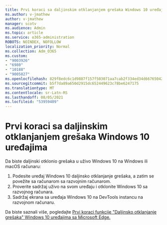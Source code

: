 ```yaml
---
title: Prvi koraci sa daljinskim otklanjanjem grešaka Windows 10 uređajima
ms.author: v-jmathew
author: v-jmathew
manager: scotv
ms.audience: Admin
ms.topic: article
ms.service: o365-administration
ROBOTS: NOINDEX, NOFOLLOW
localization_priority: Normal
ms.collection: Adm_O365
ms.custom:
- "9003926"
- "6980"
- "10188"
- "9005827"
ms.openlocfilehash: 829f8edc6c1d9887f157f503071aa7cab2f334ed34d66765042a42a4d7d97113
ms.sourcegitcommit: b5f7da89a650d2915dc652449623c78be6247175
ms.translationtype: MT
ms.contentlocale: sr-Latn-RS
ms.lasthandoff: 08/05/2021
ms.locfileid: "53959409"
---
```

# <a name="get-started-with-remotely-debugging-windows-10-devices"></a>Prvi koraci sa daljinskim otklanjanjem grešaka Windows 10 uređajima

Da biste daljinski otklonio grešaka u uživo Windows 10 na Windows ili macOS računaru:

1. Podesite uređaj Windows 10 daljinsko otklanjanje grešaka, a zatim se povežite sa računarom sa razvojnim računarom.
2. Proverite sadržaj uživo na svom uređaju i otklonite Windows 10 sa razvojnog računara.
3. Sadržaj ekrana sa uređaja Windows 10 na DevTools instancu na razvojnom računaru.

Da biste saznali više, pogledajte [Prvi koraci funkcije "Daljinsko otklanjanje grešaka" Windows 10 uređajima sa Microsoft Edge.](https://go.microsoft.com/fwlink/?linkid=2142172)
